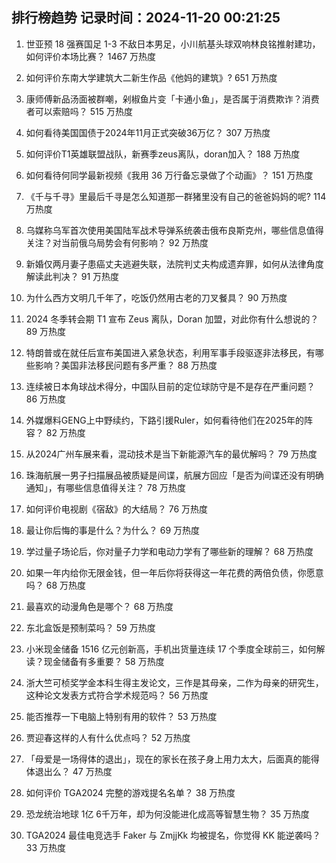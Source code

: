 
## 排行榜趋势 记录时间：2024-11-20 00:21:25
  
  1. 世亚预 18 强赛国足 1-3 不敌日本男足，小川航基头球双响林良铭推射建功，如何评价本场比赛？ 1467 万热度
    
  2. 如何评价东南大学建筑大二新生作品《他妈的建筑》? 651 万热度
    
  3. 康师傅新品汤面被群嘲，剁椒鱼片变「卡通小鱼」，是否属于消费欺诈？消费者可以索赔吗？ 515 万热度
    
  4. 如何看待美国国债于2024年11月正式突破36万亿？ 307 万热度
    
  5. 如何评价T1英雄联盟战队，新赛季zeus离队，doran加入？ 188 万热度
    
  6. 如何看待何同学最新视频《我用 36 万行备忘录做了个动画》？ 151 万热度
    
  7. 《千与千寻》里最后千寻是怎么知道那一群猪里没有自己的爸爸妈妈的呢? 114 万热度
    
  8. 乌媒称乌军首次使用美国陆军战术导弹系统袭击俄布良斯克州，哪些信息值得关注？对当前俄乌局势会有何影响？ 92 万热度
    
  9. 新婚仅两月妻子患癌丈夫逃避失联，法院判丈夫构成遗弃罪，如何从法律角度解读此判决？ 91 万热度
    
  10. 为什么西方文明几千年了，吃饭仍然用古老的刀叉餐具？ 90 万热度
    
  11. 2024 冬季转会期 T1 宣布 Zeus 离队，Doran 加盟，对此你有什么想说的？ 89 万热度
    
  12. 特朗普或在就任后宣布美国进入紧急状态，利用军事手段驱逐非法移民，有哪些影响？美国非法移民问题有多严重？ 88 万热度
    
  13. 连续被日本角球战术得分，中国队目前的定位球防守是不是存在严重问题？ 86 万热度
    
  14. 外媒爆料GENG上中野续约，下路引援Ruler，如何看待他们在2025年的阵容？ 82 万热度
    
  15. 从2024广州车展来看，混动技术是当下新能源汽车的最优解吗？ 79 万热度
    
  16. 珠海航展一男子扫描展品被质疑是间谍，航展方回应「是否为间谍还没有明确通知」，有哪些信息值得关注？ 78 万热度
    
  17. 如何评价电视剧《宿敌》的大结局？ 76 万热度
    
  18. 最让你后悔的事是什么？为什么？ 69 万热度
    
  19. 学过量子场论后，你对量子力学和电动力学有了哪些新的理解？ 68 万热度
    
  20. 如果一年内给你无限金钱，但一年后你将获得这一年花费的两倍负债，你愿意吗？ 68 万热度
    
  21. 最喜欢的动漫角色是哪个？ 68 万热度
    
  22. 东北盒饭是预制菜吗？ 59 万热度
    
  23. 小米现金储备 1516 亿元创新高，手机出货量连续 17 个季度全球前三，如何解读？现金储备有多重要？ 58 万热度
    
  24. 浙大竺可桢奖学金本科生得主发论文，三作是其母亲，二作为母亲的研究生，这种论文发表方式符合学术规范吗？ 56 万热度
    
  25. 能否推荐一下电脑上特别有用的软件？ 53 万热度
    
  26. 贾迎春这样的人有什么优点吗？ 52 万热度
    
  27. 「母爱是一场得体的退出」，现在的家长在孩子身上用力太大，后面真的能得体退出么？ 47 万热度
    
  28. 如何评价 TGA2024 完整的游戏提名名单？ 38 万热度
    
  29. 恐龙统治地球 1亿 6千万年，却为何没能进化成高等智慧生物？ 35 万热度
    
  30. TGA2024 最佳电竞选手 Faker 与 ZmjjKk 均被提名，你觉得 KK 能逆袭吗？ 33 万热度
    